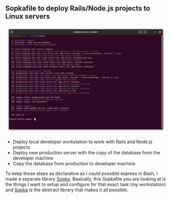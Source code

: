 ## Sopkafile to deploy Rails/Node.js projects to Linux servers

![Sopka menu screenshot](docs/sopka-menu-screenshot.png)

* Deploy local developer workstation to work with Rails and Node.js projects
* Deploy new production server with the copy of the database from the developer machine
* Copy the database from production to developer machine

To keep those steps as declarative as I could possible express in Bash, I made a separate library [Sopka](https://github.com/senotrusov/sopka). Basically, this Sopkafile you are looking at is the things I want to setup and configure for that exact task (my workstation) and [Sopka](https://github.com/senotrusov/sopka) is the abstract library that makes it all possible.
